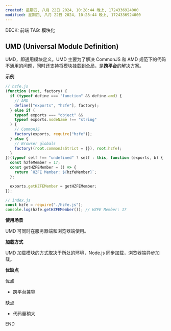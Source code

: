 ```yaml
---
created: 星期四, 八月 22日 2024, 10:28:44 晚上, 1724336924000
modified: 星期四, 八月 22日 2024, 10:28:44 晚上, 1724336924000
---
```


DECK: 前端
TAG: 模块化
## UMD (Universal Module Definition)[​](https://febook.hzfe.org/awesome-interview/book1/js-module-specs#24-umd-universal-module-definition "Direct link to 2.4 UMD (Universal Module Definition)")

UMD，即通用模块定义。UMD 主要为了解决 CommonJS 和 AMD 规范下的代码不通用的问题，同时还支持将模块挂载到全局，是**跨平台**的解决方案。

**示例**

```js
// hzfe.js
(function (root, factory) {
  if (typeof define === "function" && define.amd) {
    // AMD
    define(["exports", "hzfe"], factory);
  } else if (
    typeof exports === "object" &&
    typeof exports.nodeName !== "string"
  ) {
    // CommonJS
    factory(exports, require("hzfe"));
  } else {
    // Browser globals
    factory((root.commonJsStrict = {}), root.hzfe);
  }
})(typeof self !== "undefined" ? self : this, function (exports, b) {
  const hzfeMember = 17;
  const getHZFEMember = () => {
    return `HZFE Member: ${hzfeMember}`;
  };

  exports.getHZFEMember = getHZFEMember;
});

// index.js
const hzfe = require("./hzfe.js");
console.log(hzfe.getHZFEMember()); // HZFE Member: 17
```



**使用场景**

UMD 可同时在服务器端和浏览器端使用。

**加载方式**

UMD 加载模块的方式取决于所处的环境，Node.js 同步加载，浏览器端异步加载。

**优缺点**

优点

- 跨平台兼容

缺点

- 代码量稍大


END
<!--ID: 1723193055767-->
